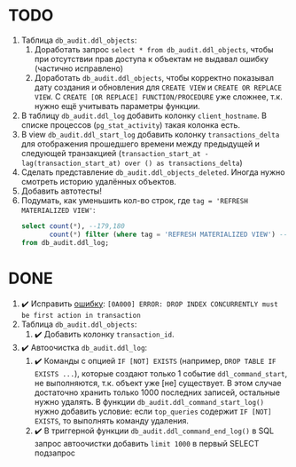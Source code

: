 # TODO

1. Таблица `db_audit.ddl_objects`:
   1. Доработать запрос `select * from db_audit.ddl_objects`, чтобы при отсутствии прав доступа к объектам не выдавал ошибку (частично исправлено)
   1. Доработать `db_audit.ddl_objects`, чтобы корректно показывал дату создания и обновления для `CREATE VIEW` и `CREATE OR REPLACE VIEW`. С `CREATE [OR REPLACE] FUNCTION/PROCEDURE` уже сложнее, т.к. нужно ещё учитывать параметры функции.
1. В таблицу `db_audit.ddl_log` добавить колонку `client_hostname`. В списке процессов (`pg_stat_activity`) такая колонка есть.
1. В view `db_audit.ddl_start_log` добавить колонку `transactions_delta` для отображения прошедшего времени между предыдущей и следующей транзакцией (`transaction_start_at - lag(transaction_start_at) over () as transactions_delta`)
1. Сделать представление `db_audit.ddl_objects_deleted`. Иногда нужно смотреть историю удалённых объектов.
1. Добавить автотесты!
1. Подумать, как уменьшить кол-во строк, где `tag = 'REFRESH MATERIALIZED VIEW'`:
   ```sql
   select count(*), --179,180
          count(*) filter (where tag = 'REFRESH MATERIALIZED VIEW') --67,132
   from db_audit.ddl_log;
   ```

# DONE

1. ✔️ Исправить [ошибку](https://github.com/rin-nas/postgresql-patterns-library/issues/4): `[0A000] ERROR: DROP INDEX CONCURRENTLY must be first action in transaction`
1. Таблица `db_audit.ddl_objects`:
   1. ✔️ Добавить колонку `transaction_id`.
1. ✔️ Автоочистка `db_audit.ddl_log`:
   1. ✔️ Команды с опцией `IF [NOT] EXISTS` (например, `DROP TABLE IF EXISTS ...`), которые создают только 1 событие `ddl_command_start`, не выполняются, т.к. объект уже [не] существует. 
   В этом случае достаточно хранить только 1000 последних записей, остальные нужно удалять. 
   В функции `db_audit.ddl_command_start_log()` нужно добавить условие: если `top_queries` содержит `IF [NOT] EXISTS`, то выполнять команду удаления.
   1. ✔️ В триггерной функции `db_audit.ddl_command_end_log()` в SQL запрос автоочистки добавить `limit 1000` в первый SELECT подзапрос

